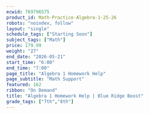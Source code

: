 ```yaml
---
ecwid: 769796575
product_id: Math-Practice-Algebra-1-25-26
robots: "noindex, follow"
layout: "single"
schedule_tags: ["Starting Soon"]
subject_tags: ["Math"]
price: 179.99
weight: "27"
end_date: "2026-05-21"
start_time: "6:00"
end_time: "7:00"
page_title: "Algebra 1 Homework Help"
page_subtitle: "Math Support"
featured: 162
ribbon: "On Demand"
title: "Algebra 1 Homework Help | Blue Ridge Boost"
grade_tags: ["7th","8th"]
---
```

